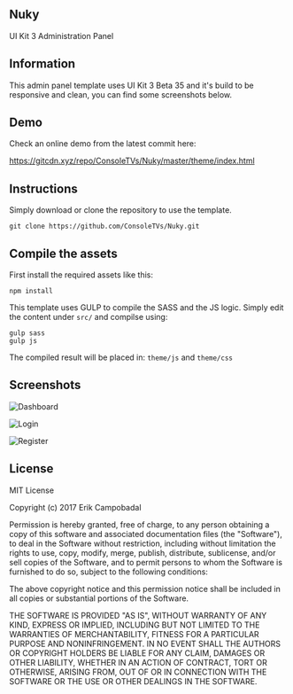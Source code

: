## Nuky

UI Kit 3 Administration Panel

## Information

This admin panel template uses UI Kit 3 Beta 35 and it's build to be responsive and clean, you can find some screenshots below.

## Demo

Check an online demo from the latest commit here:

https://gitcdn.xyz/repo/ConsoleTVs/Nuky/master/theme/index.html

## Instructions

Simply download or clone the repository to use the template.

```
git clone https://github.com/ConsoleTVs/Nuky.git
```

## Compile the assets

First install the required assets like this:

```
npm install
```

This template uses GULP to compile the SASS and the JS logic. Simply edit the content under ```src/``` and compilse using:

```
gulp sass
gulp js
```

The compiled result will be placed in: ```theme/js``` and ```theme/css```

## Screenshots

![Dashboard](https://i.imgur.com/w8BDL4g.png)

![Login](https://i.imgur.com/yy55y6D.png)

![Register](https://i.imgur.com/3IjHA7g.png)

## License

MIT License

Copyright (c) 2017 Erik Campobadal

Permission is hereby granted, free of charge, to any person obtaining a copy
of this software and associated documentation files (the "Software"), to deal
in the Software without restriction, including without limitation the rights
to use, copy, modify, merge, publish, distribute, sublicense, and/or sell
copies of the Software, and to permit persons to whom the Software is
furnished to do so, subject to the following conditions:

The above copyright notice and this permission notice shall be included in all
copies or substantial portions of the Software.

THE SOFTWARE IS PROVIDED "AS IS", WITHOUT WARRANTY OF ANY KIND, EXPRESS OR
IMPLIED, INCLUDING BUT NOT LIMITED TO THE WARRANTIES OF MERCHANTABILITY,
FITNESS FOR A PARTICULAR PURPOSE AND NONINFRINGEMENT. IN NO EVENT SHALL THE
AUTHORS OR COPYRIGHT HOLDERS BE LIABLE FOR ANY CLAIM, DAMAGES OR OTHER
LIABILITY, WHETHER IN AN ACTION OF CONTRACT, TORT OR OTHERWISE, ARISING FROM,
OUT OF OR IN CONNECTION WITH THE SOFTWARE OR THE USE OR OTHER DEALINGS IN THE
SOFTWARE.
